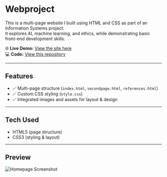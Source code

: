 # Webproject

This is a multi-page website I built using HTML and CSS as part of an Information Systems project.  
It explores AI, machine learning, and ethics, while demonstrating basic front-end development skills.

🌐 **Live Demo:** [View the site here](https://spdt918-cell.github.io/webproject/)  
💻 **Code:** [View this repository](https://github.com/spdt918-cell/webproject)

---

## Features
- ✅ Multi-page structure (`index.html`, `secondpage.html`, `references.html`)  
- ✅ Custom CSS styling (`style.css`)  
- ✅ Integrated images and assets for layout & design  

---

## Tech Used
- HTML5 (page structure)  
- CSS3 (styling & layout)  

---

## Preview
![Homepage Screenshot](screenshot.png)
